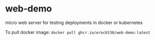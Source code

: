 # web-demo
micro web server for testing deployments in docker or kubernetes

To pull docker image:
`docker pull ghcr.io/erock530/web-demo:latest`
